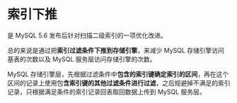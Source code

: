 # 索引下推

是 MySQL 5.6 发布后针对扫描二级索引的一项优化改进。

总的来说是通过把**索引过滤条件下推到存储引擎**，来减少 MySQL 存储引擎访问基表的次数以及 MySQL 服务层访问存储引擎的次数。

MySQL 存储引擎层，先根据过滤条件中**包含的索引键确定索引的区间**，再在这个区间的记录上使用包**含索引键的其他过滤条件进行过滤**，之后规避掉不满足的索引记录，只根据满足条件的索引记录回表取回数据上传到 MySQL 服务层。
